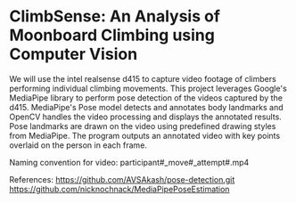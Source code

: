 # ClimbSense: An Analysis of Moonboard Climbing using Computer Vision

We will use the intel realsense d415 to capture video footage of climbers performing individual climbing movements. This project leverages Google's MediaPipe library to perform pose detection of the videos captured by the d415. MediaPipe's Pose model detects and annotates body landmarks and OpenCV handles the video processing and displays the annotated results.
Pose landmarks are drawn on the video using predefined drawing styles from MediaPipe. The program outputs an annotated video with key points overlaid on the person in each frame.

Naming convention for video: participant#_move#_attempt#.mp4



References:
https://github.com/AVSAkash/pose-detection.git
https://github.com/nicknochnack/MediaPipePoseEstimation

